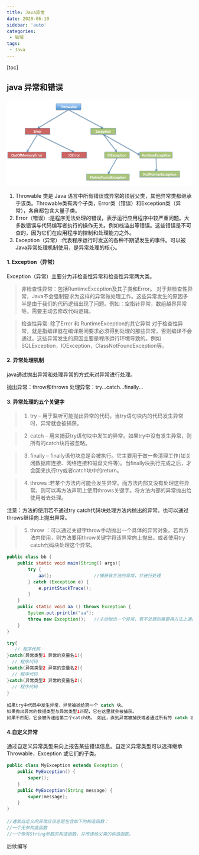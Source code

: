 ```yaml
---
title: Java异常
date: 2020-06-10
sidebar: 'auto'
categories: 
 - 后端
tags:
 - Java
---
```


[toc]

## java 异常和错误

![20220531152054.png](../blog_img/20220531152054.png)

1. Throwable 类是 Java 语言中所有错误或异常的顶层父类，其他异常类都继承于该类。Throwable类有两个子类，Error类（错误）和Exception类（异常），各自都包含大量子类。 
2. Error（错误）:是程序无法处理的错误，表示运行应用程序中较严重问题。大多数错误与代码编写者执行的操作无关。例如栈溢出等错误。这些错误是不可查的，因为它们在应用程序的控制和处理能力之外。
3. Exception（异常）:代表程序运行时发送的各种不期望发生的事件。可以被Java异常处理机制使用，是异常处理的核心。


#### 1. Exception（异常）

Exception（异常）主要分为非检查性异常和检查性异常两大类。

> 非检查性异常：包括RuntimeException及其子类和Error。
对于非检查性异常，Java不会强制要求为这样的异常做处理工作。这些异常发生的原因多半是由于我们的代码逻辑出现了问题。例如：空指针异常，数组越界异常等。需要主动去修改代码逻辑。

> 检查性异常: 除了Error 和 RuntimeException的其它异常
对于检查性异常，就是指编译器在编译期间要求必须得到处理的那些异常，否则编译不会通过。这些异常发生的原因主要是程序运行环境导致的。例如SQLException，IOException，ClassNotFoundException等。


#### 2. 异常处理机制

java通过抛出异常和处理异常的方式来对异常进行处理。

抛出异常：throw和throws
处理异常：try...catch...finally...

#### 3. 异常处理的五个关键字

> 1. try – 用于监听可能抛出异常的代码。当try语句块内的代码发生异常时，异常就会被捕获。

> 2. catch – 用来捕获try语句块中发生的异常。如果try中没有发生异常，则所有的catch块将被忽略。

> 3. finally – finally语句块总是会被执行。它主要用于做一些清理工作(如关闭数据库连接、网络连接和磁盘文件等)。当finally块执行完成之后，才会回来执行try或者catch块中的return。

> 4. throws :若某个方法内可能会发生异常。而方法内部又没有处理这些异常。则可以再方法声明上使用throws关键字。将方法内部的异常抛出给使用者去处理。

注意：方法的使用若不通过try catch代码块处理方法内抛出的异常。也可以通过throws继续向上抛出异常。

> 5. throw ：可以通过关键字throw手动抛出一个具体的异常对象。若再方法内使用，则方法要用throw关键字将该异常向上抛出。或者使用try catch代码块处理这个异常。

```java
public class bb {
    public static void main(String[] args){
        try {
            aa();                //捕获该方法的异常，并进行处理
        } catch (Exception e) {
            e.printStackTrace();
        }
    }
    public static void aa () throws Exception {
        System.out.println("aa");
        throw new Exception();   //主动抛出一个异常，若不处理则需要再方法上通过throws关键字来抛出该异常
    }
}
```

```java
try{
   // 程序代码
}catch(异常类型1 异常的变量名1){
  // 程序代码
}catch(异常类型2 异常的变量名2){
  // 程序代码
}catch(异常类型2 异常的变量名2){
  // 程序代码
}

如果try中代码中发生异常，异常被抛给第一个 catch 块。 
如果抛出异常的数据类型与异常类型1匹配，它在这里就会被捕获。 
如果不匹配，它会被传递给第二个catch块。 如此，直到异常被捕获或者通过所有的 catch 块。
```


#### 4.自定义异常

通过自定义异常类型来向上报告某些错误信息。自定义异常类型可以选择继承 Throwable，Exception 或它们的子类。

```java
public class MyException extends Exception {
    public MyException() {
        super();
    }
    public MyException(String message) {
        super(message);
    }
}

//通常自定义的异常应该总是包含如下的构造函数：
//一个无参构造函数
//一个带有String参数的构造函数，并传递给父类的构造函数。

```

后续编写
